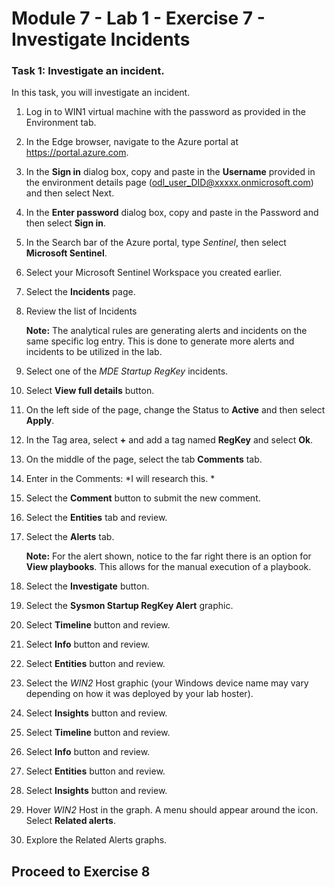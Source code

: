 # Module 7 - Lab 1 - Exercise 7 - Investigate Incidents

### Task 1: Investigate an incident.

In this task, you will investigate an incident.

1. Log in to WIN1 virtual machine with the password as provided in the Environment tab.  

1. In the Edge browser, navigate to the Azure portal at https://portal.azure.com.

1. In the **Sign in** dialog box, copy and paste in the **Username** provided in the environment details page (odl_user_DID@xxxxx.onmicrosoft.com) and then select Next.

1. In the **Enter password** dialog box, copy and paste in the Password and then select **Sign in**.

1. In the Search bar of the Azure portal, type *Sentinel*, then select **Microsoft Sentinel**.

1. Select your Microsoft Sentinel Workspace you created earlier.

1. Select the **Incidents** page.

1. Review the list of Incidents

    **Note:** The analytical rules are generating alerts and incidents on the same specific log entry.  This is done to generate more alerts and incidents to be utilized in the lab.
  
1. Select one of the *MDE Startup RegKey* incidents.

1. Select **View full details** button.

1. On the left side of the page, change the Status to **Active** and then select **Apply**.

1. In the Tag area, select **+** and add a tag named **RegKey** and select **Ok**.

1. On the middle of the page, select the tab **Comments** tab.

1. Enter in the Comments: *I will research this. *

1. Select the **Comment** button to submit the new comment.

1. Select the **Entities** tab and review.

1. Select the **Alerts** tab.

    **Note:** For the alert shown, notice to the far right there is an option for **View playbooks**.  This allows for the manual execution of a playbook.

1. Select the **Investigate** button.

1. Select the **Sysmon Startup RegKey Alert** graphic.

1.	Select **Timeline** button and review.

1. Select **Info** button and review.

1.	Select **Entities** button and review.

1.	Select the *WIN2* Host graphic (your Windows device name may vary depending on how it was deployed by your lab hoster).

1.	Select **Insights** button and review.

1.	Select **Timeline** button and review.

1.	Select **Info** button and review.

1.	Select **Entities** button and review.

1.	Select **Insights** button and review.

1.	Hover *WIN2* Host in the graph. A menu should appear around the icon.  Select **Related alerts**.

1. Explore the Related Alerts graphs.

## Proceed to Exercise 8

